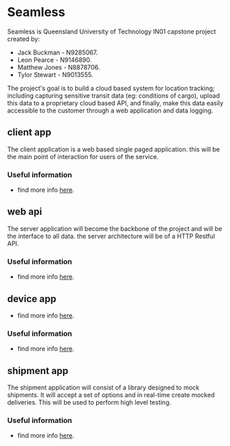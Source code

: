 # Seamless
Seamless is Queensland University of Technology IN01 capstone project created
by:

  - Jack Buckman - N9285067.
  - Leon Pearce - N9146890.
  - Matthew Jones - N8878706.
  - Tylor Stewart - N9013555.

The project's goal is to build a cloud based system for location tracking;
including capturing sensitive transit data (eg: conditions of cargo), upload
this data to a proprietary cloud based API, and finally, make this data
easily accessible to the customer through a web application and data logging.

## client app
The client application is a web based single paged application. this will be the
main point of interaction for users of the service.

### Useful information
  - find more info [here](https://github.com/qutseamless/client).

## web api
The server application will become the backbone of the project and will be the
interface to all data. the server architecture will be of a HTTP Restful API.

### Useful information
  - find more info [here](https://github.com/qutseamless/api).

## device app
  - find more info [here](https://github.com/qutseamless/device).

### Useful information
  - find more info [here](https://github.com/qutseamless/device).

## shipment app
The shipment application will consist of a library designed to mock shipments.
It will accept a set of options and in real-time create mocked deliveries.
This will be used to perform high level testing.

### Useful information
  - find more info [here](https://github.com/qutseamless/shipment).
